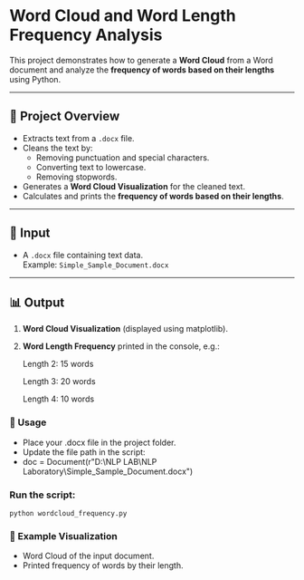 # Word Cloud and Word Length Frequency Analysis

This project demonstrates how to generate a **Word Cloud** from a Word document and analyze the **frequency of words based on their lengths** using Python.

---

## 📌 Project Overview
- Extracts text from a `.docx` file.
- Cleans the text by:
  - Removing punctuation and special characters.
  - Converting text to lowercase.
  - Removing stopwords.
- Generates a **Word Cloud Visualization** for the cleaned text.
- Calculates and prints the **frequency of words based on their lengths**.

---

## 📂 Input
- A `.docx` file containing text data.  
  Example: `Simple_Sample_Document.docx`

---

## 📊 Output
1. **Word Cloud Visualization** (displayed using matplotlib).  
2. **Word Length Frequency** printed in the console, e.g.:

      Length 2: 15 words

      Length 3: 20 words

      Length 4: 10 words

### 🚀 Usage

- Place your .docx file in the project folder.
- Update the file path in the script:
- doc = Document(r"D:\NLP LAB\NLP Laboratory\Simple_Sample_Document.docx")


### Run the script:

    python wordcloud_frequency.py

### 📌 Example Visualization
- Word Cloud of the input document.
- Printed frequency of words by their length.
